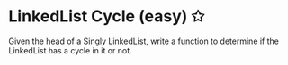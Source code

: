 # LinkedList Cycle (easy) ✩

Given the head of a Singly LinkedList, write a function to determine if the LinkedList has a cycle in it or not.



